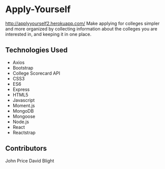 # Apply-Yourself
http://applyyourself2.herokuapp.com/
Make applying for colleges simpler and more organized by collecting information about the colleges you are interested in, and keeping it in one place.
## Technologies Used
* Axios
* Bootstrap
* College Scorecard API
* CSS3
* ES6
* Express
* HTML5
* Javascript
* Moment.js
* MongoDB
* Mongoose
* Node.js
* React
* Reactstrap

## Contributors
John Price
David Blight
